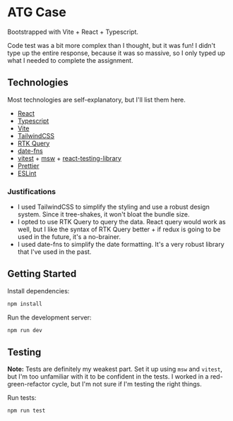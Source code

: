 # ATG Case

Bootstrapped with Vite + React + Typescript.

Code test was a bit more complex than I thought, but it was fun!
I didn't type up the entire response, because it was so massive, so I only typed up what I needed to complete the assignment.

## Technologies

Most technologies are self-explanatory, but I'll list them here.

- [React](https://reactjs.org/)
- [Typescript](https://www.typescriptlang.org/)
- [Vite](https://vitejs.dev/)
- [TailwindCSS](https://tailwindcss.com/)
- [RTK Query](https://redux-toolkit.js.org/rtk-query/overview)
- [date-fns](https://date-fns.org/)
- [vitest](https://vitest.dev/) + [msw](https://mswjs.io/) + [react-testing-library](https://testing-library.com/docs/react-testing-library/intro/)
- [Prettier](https://prettier.io/)
- [ESLint](https://eslint.org/)

### Justifications

- I used TailwindCSS to simplify the styling and use a robust design system. Since it tree-shakes, it won't bloat the bundle size.
- I opted to use RTK Query to query the data. React query would work as well, but I like the syntax of RTK Query better + if redux is going to be used in the future, it's a no-brainer.
- I used date-fns to simplify the date formatting. It's a very robust library that I've used in the past.


## Getting Started

Install dependencies:

```bash
npm install
```

Run the development server:

```bash
npm run dev
```

## Testing

**Note:** Tests are definitely my weakest part. Set it up using `msw` and `vitest`, but I'm too unfamiliar with it to be confident in the tests. I worked in a red-green-refactor cycle, but I'm not sure if I'm testing the right things.

Run tests:

```bash
npm run test
```

